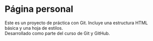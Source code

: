 # Página personal

Este es un proyecto de práctica con Git. Incluye una estructura HTML básica y una hoja de estilos.  
Desarrollado como parte del curso de Git y GitHub.
